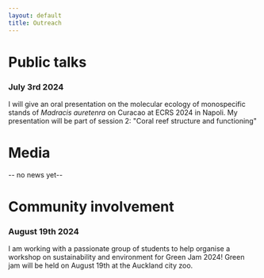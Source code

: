 ```yaml
---
layout: default
title: Outreach
---
```


# Public talks
### July 3rd 2024
I will give an oral presentation on the molecular ecology of monospecific stands of _Madracis auretenra_ on Curacao at ECRS 2024 in Napoli. 
My presentation will be part of session 2: "Coral reef structure and functioning"

# Media
-- no news yet--

# Community involvement
### August 19th 2024
I am working with a passionate group of students to help organise a workshop on sustainability and environment for Green Jam 2024!
Green jam will be held on August 19th at the Auckland city zoo.
